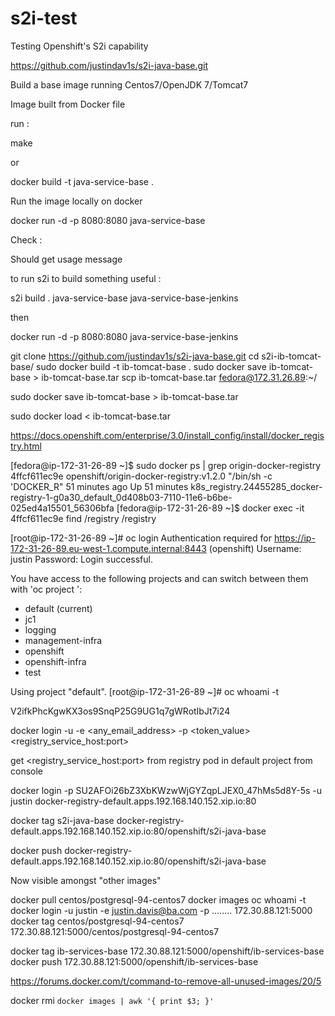 # s2i-test
Testing Openshift's S2i capability

https://github.com/justindav1s/s2i-java-base.git

Build a base image running Centos7/OpenJDK 7/Tomcat7

Image built from Docker file

run :

make

or

docker build -t java-service-base .

Run the image locally on docker


docker run -d -p 8080:8080 java-service-base

Check :

Should get usage message

to run s2i to build something useful :

s2i build . java-service-base java-service-base-jenkins

then

docker run -d -p 8080:8080 java-service-base-jenkins

git clone https://github.com/justindav1s/s2i-java-base.git
cd s2i-ib-tomcat-base/
sudo docker build -t ib-tomcat-base .
sudo docker save ib-tomcat-base > ib-tomcat-base.tar
scp ib-tomcat-base.tar fedora@172.31.26.89:~/

sudo docker save ib-tomcat-base > ib-tomcat-base.tar

sudo docker load < ib-tomcat-base.tar

https://docs.openshift.com/enterprise/3.0/install_config/install/docker_registry.html

[fedora@ip-172-31-26-89 ~]$ sudo docker ps | grep origin-docker-registry
4ffcf611ec9e        openshift/origin-docker-registry:v1.2.0 "/bin/sh -c 'DOCKER_R"   51 minutes ago      Up 51 minutes                           k8s_registry.24455285_docker-registry-1-g0a30_default_0d408b03-7110-11e6-b6be-025ed4a15501_56306bfa
[fedora@ip-172-31-26-89 ~]$ docker exec -it 4ffcf611ec9e find /registry
/registry


[root@ip-172-31-26-89 ~]# oc login
Authentication required for https://ip-172-31-26-89.eu-west-1.compute.internal:8443 (openshift)
Username: justin
Password:
Login successful.

You have access to the following projects and can switch between them with 'oc project <projectname>':

  * default (current)
  * jc1
  * logging
  * management-infra
  * openshift
  * openshift-infra
  * test

Using project "default".
[root@ip-172-31-26-89 ~]# oc whoami -t

V2ifkPhcKgwKX3os9SnqP25G9UG1q7gWRotIbJt7i24


docker login -u <username> -e <any_email_address> -p <token_value> <registry_service_host:port>

get <registry_service_host:port> from registry pod in default project from console

docker login -p SU2AFOi26bZ3XbKWzwWjGYZqpLJEX0_47hMs5d8Y-5s -u justin docker-registry-default.apps.192.168.140.152.xip.io:80

docker tag s2i-java-base docker-registry-default.apps.192.168.140.152.xip.io:80/openshift/s2i-java-base

docker push docker-registry-default.apps.192.168.140.152.xip.io:80/openshift/s2i-java-base

Now visible amongst "other images"


docker pull centos/postgresql-94-centos7
docker images
oc whoami -t
docker login -u justin -e justin.davis@ba.com -p ........ 172.30.88.121:5000
docker tag centos/postgresql-94-centos7 172.30.88.121:5000/centos/postgresql-94-centos7

docker tag ib-services-base 172.30.88.121:5000/openshift/ib-services-base
docker push 172.30.88.121:5000/openshift/ib-services-base


https://forums.docker.com/t/command-to-remove-all-unused-images/20/5

docker rmi `docker images | awk '{ print $3; }'`